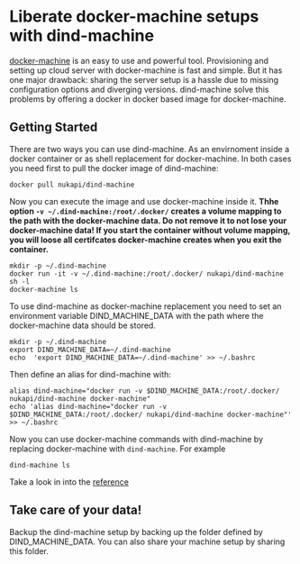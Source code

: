 # Liberate docker-machine setups with dind-machine

[docker-machine](https://github.com/docker/machine) is an easy to use and powerful tool. Provisioning and setting up cloud server with docker-machine is fast and simple. But it has one major drawback: sharing the server setup is a hassle due to missing configuration options and diverging versions. dind-machine solve this problems by offering a docker in docker based 
image for docker-machine.

## Getting Started

There are two ways you can use dind-machine. As an envirnoment inside a docker container or as shell
replacement for docker-machine. In both cases you need first to pull the docker image of dind-machine:
```
docker pull nukapi/dind-machine
```  

Now you can execute the image and use docker-machine inside it. **Thhe option `-v ~/.dind-machine:/root/.docker/`
creates a volume mapping to the path with the docker-machine data. Do not remove it to not lose your docker-machine data! If you start the container without volume mapping, you will loose all certifcates docker-machine creates when you exit the container.**


```
mkdir -p ~/.dind-machine
docker run -it -v ~/.dind-machine:/root/.docker/ nukapi/dind-machine sh -l
docker-machine ls
```

To use dind-machine as docker-machine replacement you need to set an environment variable
DIND_MACHINE_DATA with the path where the docker-machine data should be stored. 

```
mkdir -p ~/.dind-machine
export DIND_MACHINE_DATA=~/.dind-machine
echo  'export DIND_MACHINE_DATA=~/.dind-machine' >> ~/.bashrc
```  
Then define an alias for dind-machine with:  
```
alias dind-machine="docker run -v $DIND_MACHINE_DATA:/root/.docker/ nukapi/dind-machine docker-machine"
echo 'alias dind-machine="docker run -v $DIND_MACHINE_DATA:/root/.docker/ nukapi/dind-machine docker-machine"' >> ~/.bashrc
```  

Now you can use docker-machine commands with dind-machine by replacing docker-machine with `dind-machine`. 
For example 
```
dind-machine ls
```
Take a look in into the [reference](https://docs.docker.com/machine/reference/)

## Take care of your data!
Backup the dind-machine setup by backing up the folder defined by DIND_MACHINE_DATA. You can also share your machine setup by sharing this folder.
